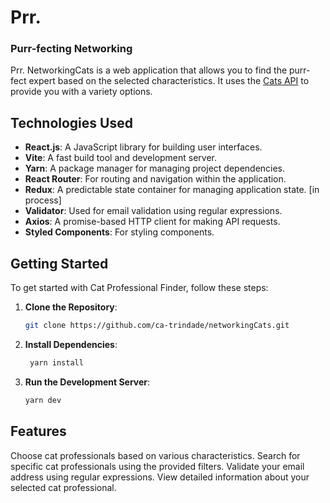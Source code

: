 # Prr.

### Purr-fecting Networking

Prr. NetworkingCats is a web application that allows you to find the purr-fect expert based on the selected characteristics. It uses the [Cats API](https://thecatapi.com/) to provide you with a variety options.

## Technologies Used

- **React.js**: A JavaScript library for building user interfaces.
- **Vite**: A fast build tool and development server.
- **Yarn**: A package manager for managing project dependencies.
- **React Router**: For routing and navigation within the application.
- **Redux**: A predictable state container for managing application state. [in process]
- **Validator**: Used for email validation using regular expressions.
- **Axios**: A promise-based HTTP client for making API requests.
- **Styled Components**: For styling components.

## Getting Started

To get started with Cat Professional Finder, follow these steps:

1. **Clone the Repository**:
   ```bash
   git clone https://github.com/ca-trindade/networkingCats.git
   ```
2. **Install Dependencies**:
   ```bash
    yarn install
   ```
3. **Run the Development Server**:
   ```bash
   yarn dev
   ```

## Features
Choose cat professionals based on various characteristics.
Search for specific cat professionals using the provided filters.
Validate your email address using regular expressions.
View detailed information about your selected cat professional.